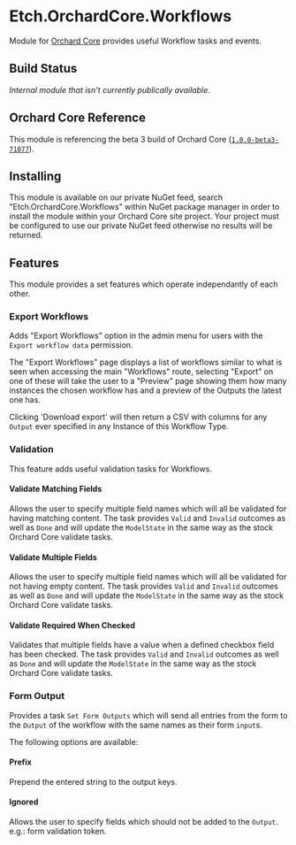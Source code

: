 # Etch.OrchardCore.Workflows

Module for [Orchard Core](https://github.com/OrchardCMS/OrchardCore) provides useful Workflow tasks and events.

## Build Status

_Internal module that isn't currently publically available._

## Orchard Core Reference

This module is referencing the beta 3 build of Orchard Core ([`1.0.0-beta3-71077`](https://www.nuget.org/packages/OrchardCore.Module.Targets/1.0.0-beta3-71077)).

## Installing

This module is available on our private NuGet feed, search "Etch.OrchardCore.Workflows" within NuGet package manager in order to install the module within your Orchard Core site project. Your project must be configured to use our private NuGet feed otherwise no results will be returned.

## Features

This module provides a set features which operate independantly of each other.

### Export Workflows

Adds "Export Workflows" option in the admin menu for users with the `Export workflow data` permission.

The "Export Workflows" page displays a list of workflows similar to what is seen when accessing the main "Workflows" route, selecting "Export" on one of these will take the user to a "Preview" page showing them how many instances the chosen workflow has and a preview of the Outputs the latest one has.

Clicking 'Download export' will then return a CSV with columns for any `Output` ever specified in any Instance of this Workflow Type.

### Validation

This feature adds useful validation tasks for Workflows.

#### Validate Matching Fields

Allows the user to specify multiple field names which will all be validated for having matching content. The task provides `Valid` and `Invalid` outcomes as well as `Done` and will update the `ModelState` in the same way as the stock Orchard Core validate tasks.

#### Validate Multiple Fields

Allows the user to specify multiple field names which will all be validated for not having empty content. The task provides `Valid` and `Invalid` outcomes as well as `Done` and will update the `ModelState` in the same way as the stock Orchard Core validate tasks.

#### Validate Required When Checked

Validates that multiple fields have a value when a defined checkbox field has been checked. The task provides `Valid` and `Invalid` outcomes as well as `Done` and will update the `ModelState` in the same way as the stock Orchard Core validate tasks.

### Form Output

Provides a task `Set Form Outputs` which will send all entries from the form to the `Output` of the workflow with the same names as their form `input`s.

The following options are available:

#### Prefix

Prepend the entered string to the output keys.

#### Ignored

Allows the user to specify fields which should not be added to the `Output`. e.g.: form validation token.
